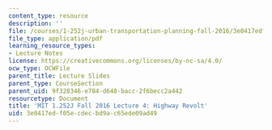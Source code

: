 ```yaml
---
content_type: resource
description: ''
file: /courses/1-252j-urban-transportation-planning-fall-2016/3e0417edf05ecdecbd9ac65ede09ad49_MIT1_252JF16_Lec4.pdf
file_type: application/pdf
learning_resource_types:
- Lecture Notes
license: https://creativecommons.org/licenses/by-nc-sa/4.0/
ocw_type: OCWFile
parent_title: Lecture Slides
parent_type: CourseSection
parent_uid: 9f328346-e784-d648-bacc-2f6becc2a442
resourcetype: Document
title: 'MIT 1.252J Fall 2016 Lecture 4: Highway Revolt'
uid: 3e0417ed-f05e-cdec-bd9a-c65ede09ad49
---
```

